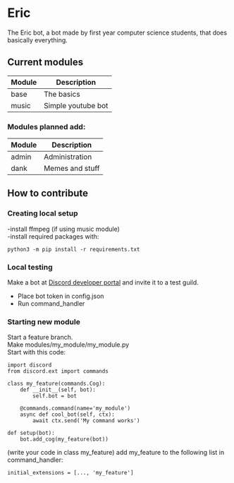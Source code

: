 # Eric
The Eric bot, a bot made by first year computer science students, that does basically everything.

## Current modules

| Module        | Description           
| ------------- |-------------
| base          | The basics 
| music         | Simple youtube bot      

### Modules planned add:   

| Module        | Description           
| ------------- |-------------
| admin         | Administration 
| dank          | Memes and stuff 

## How to contribute

### Creating local setup  
-install ffmpeg (if using music module)   
-install required packages with:
    
    python3 -m pip install -r requirements.txt
    
    
### Local testing
Make a bot at [Discord developer portal](https://discord.com/developer) and invite it to a test guild.

- Place bot token in config.json
- Run command_handler

### Starting new module
Start a feature branch.  
Make modules/my_module/my_module.py  
Start with this code:  

    import discord
    from discord.ext import commands

    class my_feature(commands.Cog):
        def __init__(self, bot):
            self.bot = bot
    
        @commands.command(name='my_module')
        async def cool_bot(self, ctx):
            await ctx.send('My command works')

    def setup(bot):
        bot.add_cog(my_feature(bot))
(write your code in  class my_feature)
add my_feature to the following list in command_handler:

    initial_extensions = [..., 'my_feature']
    

